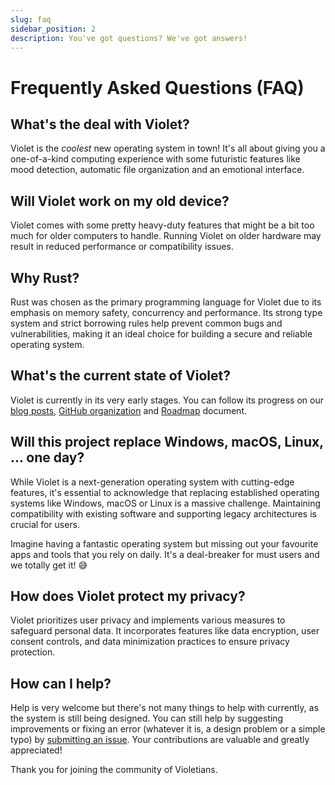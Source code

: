 ```yaml
---
slug: faq
sidebar_position: 2
description: You've got questions? We've got answers!
---
```


# Frequently Asked Questions (FAQ)

## What's the deal with Violet?

Violet is the *coolest* new operating system in town! It's all about giving you a
one-of-a-kind computing experience with some futuristic features like mood detection, automatic file organization and an emotional interface.

## Will Violet work on my old device?

Violet comes with some pretty heavy-duty features that might be a bit too much for older
computers to handle. Running Violet on older hardware may result in reduced performance or compatibility issues.

## Why Rust?

Rust was chosen as the primary programming language for Violet due to its emphasis on memory safety, concurrency and performance. Its strong type system and strict borrowing rules help prevent common bugs and vulnerabilities, making it an ideal choice for building a secure and reliable operating system.

## What's the current state of Violet?

Violet is currently in its very early stages. You can follow its progress on our
[blog posts](https://violet-eco.github.io/blog/),
[GitHub organization](https://github.com/violet-eco/) and [Roadmap](./project/roadmap.md)
document.

## Will this project replace Windows, macOS, Linux, ... one day?

While Violet is a next-generation operating system with cutting-edge features, it's essential to acknowledge that replacing established operating systems like Windows, macOS or Linux is a massive challenge. Maintaining compatibility with existing software and supporting legacy architectures is crucial for users.

Imagine having a fantastic operating system but missing out your favourite apps and tools
that you rely on daily. It's a deal-breaker for must users and we totally get it! 😅

## How does Violet protect my privacy?

Violet prioritizes user privacy and implements various measures to safeguard personal
data. It incorporates features like data encryption, user consent controls, and data
minimization practices to ensure privacy protection.

## How can I help?

Help is very welcome but there's not many things to help with currently,
as the system is still being designed. You can still help by suggesting
improvements or fixing an error (whatever it is, a design problem or a simple typo)
by [submitting an issue](https://github.com/violet-eco/violet-eco.github.io/issues/new/choose).
Your contributions are valuable and greatly appreciated!

Thank you for joining the community of Violetians.
